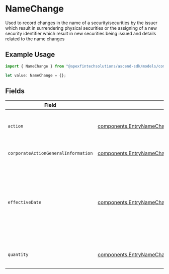 # NameChange

Used to record changes in the name of a security/securities by the issuer which result in surrendering physical securities or the assigning of a new security identifier which result in new securities being issued and details related to the name changes

## Example Usage

```typescript
import { NameChange } from "@apexfintechsolutions/ascend-sdk/models/components";

let value: NameChange = {};
```

## Fields

| Field                                                                                                                                                                     | Type                                                                                                                                                                      | Required                                                                                                                                                                  | Description                                                                                                                                                               | Example                                                                                                                                                                   |
| ------------------------------------------------------------------------------------------------------------------------------------------------------------------------- | ------------------------------------------------------------------------------------------------------------------------------------------------------------------------- | ------------------------------------------------------------------------------------------------------------------------------------------------------------------------- | ------------------------------------------------------------------------------------------------------------------------------------------------------------------------- | ------------------------------------------------------------------------------------------------------------------------------------------------------------------------- |
| `action`                                                                                                                                                                  | [components.EntryNameChangeAction](../../models/components/entrynamechangeaction.md)                                                                                      | :heavy_minus_sign:                                                                                                                                                        | Corresponds to whether the entry is incoming outgoing                                                                                                                     | INCOMING                                                                                                                                                                  |
| `corporateActionGeneralInformation`                                                                                                                                       | [components.EntryNameChangeCorporateActionGeneralInformation](../../models/components/entrynamechangecorporateactiongeneralinformation.md)                                | :heavy_minus_sign:                                                                                                                                                        | Common fields for corporate actions                                                                                                                                       |                                                                                                                                                                           |
| `effectiveDate`                                                                                                                                                           | [components.EntryNameChangeEffectiveDate](../../models/components/entrynamechangeeffectivedate.md)                                                                        | :heavy_minus_sign:                                                                                                                                                        | Effective date as declared by the primary exchange that generally coincides with cessation of trading in the old security and commencement of trading in the new security | {<br/>"day": 14,<br/>"month": 5,<br/>"year": 2024<br/>}                                                                                                                   |
| `quantity`                                                                                                                                                                | [components.EntryNameChangeQuantity](../../models/components/entrynamechangequantity.md)                                                                                  | :heavy_minus_sign:                                                                                                                                                        | Corresponds to the position's settled quantity                                                                                                                            | {<br/>"value": "0.25"<br/>}                                                                                                                                               |